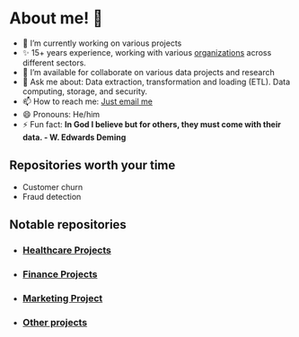 # About me! 👋

- 🌱 I’m currently working on various projects
- ✨ 15+ years experience, working with various [organizations](https://github.com/etonjoe/work_organizations) across different sectors.
- 👯 I’m available for collaborate on various data projects and research
- 💬 Ask me about: Data extraction, transformation and loading (ETL). Data computing, storage, and security.
- 📫 How to reach me: [Just email me](eton.joseph@gmail.com)
- 😄 Pronouns: He/him
- ⚡ Fun fact: **In God I believe but for others, they must come with their data. - W. Edwards Deming**


## Repositories worth your time
- Customer churn
- Fraud detection

## Notable repositories

- ### [Healthcare Projects](https://github.com/etonjoe/healthcare_projects) 
- ### [Finance Projects](https://github.com/etonjoe/Finance_projects) 
- ### [Marketing Project](https://github.com/etonjoe/Marketing_project) 
- ### [Other projects](www.healthcare.com) 



<!--
**etonjoe/etonjoe** is a ✨ _special_ ✨ repository because its `README.md` (this file) appears on your GitHub profile.

Here are some ideas to get you started:

- 🔭 I’m currently working on ...
- 🌱 I’m currently learning ...
- 👯 I’m looking to collaborate on ...
- 🤔 I’m looking for help with ...
- 💬 Ask me about ...
- 📫 How to reach me: ...
- 😄 Pronouns: ...
- ⚡ Fun fact: ...
-->
